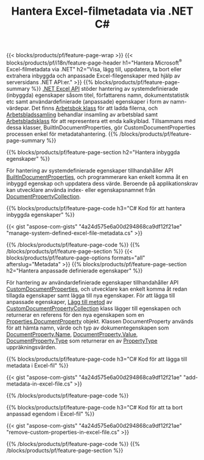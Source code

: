 ﻿---
title: Hantera Excel-filmetadata via .NET C#
url: /sv/net/metadata/
description: Visa, lägg till, redigera, ta bort eller extrahera Excel-filers metadata med bara några rader med C#-kod
---
{{< blocks/products/pf/feature-page-wrap >}}
{{< blocks/products/pf/i18n/feature-page-header h1="Hantera Microsoft<sup>&reg;</sup> Excel-filmetadata via .NET" h2="Visa, lägg till, uppdatera, ta bort eller extrahera inbyggda och anpassade Excel-filegenskaper med hjälp av serversidans .NET API:er." >}}
{{% blocks/products/pf/feature-page-summary %}}
[.NET Excel API](/cells/net/) stöder hantering av systemdefinierade (inbyggda) egenskaper såsom titel, författarens namn, dokumentstatistik etc samt användardefinierade (anpassade) egenskaper i form av namn-värdepar. Det finns [Arbetsbok klass](https://apireference.aspose.com/cells/net/aspose.cells/workbook) för att ladda filerna, och [Arbetsbladssamling](https://apireference.aspose.com/cells/net/aspose.cells/worksheetcollection) behandlar insamling av arbetsblad samt [Arbetsbladsklass](https://apireference.aspose.com/cells/net/aspose.cells/worksheet) för att representera ett enda kalkylblad. Tillsammans med dessa klasser, BuiltInDocumentProperties, gör CustomDocumentProperties processen enkel för metadatahantering. 
{{% /blocks/products/pf/feature-page-summary %}}

{{% blocks/products/pf/feature-page-section h2="Hantera inbyggda egenskaper" %}}

För hantering av systemdefinierade egenskaper tillhandahåller API [BuiltInDocumentProperties](https://apireference.aspose.com/cells/net/aspose.cells/workbook/properties/builtindocumentproperties), och programmerare kan enkelt komma åt en inbyggd egenskap och uppdatera dess värde. Beroende på applikationskrav kan utvecklare använda index- eller egenskapsnamnet från [DocumentPropertyCollection](https://apireference.aspose.com/cells/net/aspose.cells.properties/documentpropertycollection). 

{{% blocks/products/pf/feature-page-code h3="C# Kod för att hantera inbyggda egenskaper" %}}

{{< gist "aspose-com-gists" "4a24d575e6a00d294868ca9df12f21ae" "manage-system-defined-excel-file-metadata.cs" >}}

{{% /blocks/products/pf/feature-page-code %}}
{{% /blocks/products/pf/feature-page-section %}}
{{< blocks/products/pf/feature-page-options formats="all" afterslug="Metadata" >}}
{{% blocks/products/pf/feature-page-section h2="Hantera anpassade definierade egenskaper" %}}

För hantering av användardefinierade egenskaper tillhandahåller API [CustomDocumentProperties](https://apireference.aspose.com/cells/net/aspose.cells/workbook/properties/customdocumentproperties), och utvecklare kan enkelt komma åt redan tillagda egenskaper samt lägga till nya egenskaper. För att lägga till anpassade egenskaper, [Lägg till metod](https://apireference.aspose.com/cells/net/aspose.cells.properties/customdocumentpropertycollection/methods/add/index) av [CustomDocumentPropertyCollection](https://apireference.aspose.com/cells/net/aspose.cells.properties/customdocumentpropertycollection) klass lägger till egenskapen och returnerar en referens för den nya egenskapen som en [Properties.DocumentProperty](https://apireference.aspose.com/cells/net/aspose.cells.properties/documentproperty) objekt. Klassen DocumentProperty används för att hämta namn, värde och typ av dokumentegenskapen som [DocumentProperty.Name](https://apireference.aspose.com/cells/net/aspose.cells.properties/documentproperty/properties/name), [DocumentProperty.Value](https://apireference.aspose.com/cells/net/aspose.cells.properties/documentproperty/properties/value),  [DocumentProperty.Type](https://apireference.aspose.com/cells/net/aspose.cells.properties/documentproperty/properties/type) som returnerar en av [PropertyType](https://apireference.aspose.com/cells/net/aspose.cells.properties/propertytype) uppräkningsvärden. 
 
{{% blocks/products/pf/feature-page-code h3="C# Kod för att lägga till metadata i Excel-fil" %}}

{{< gist "aspose-com-gists" "4a24d575e6a00d294868ca9df12f21ae" "add-metadata-in-excel-file.cs" >}}

{{% /blocks/products/pf/feature-page-code %}}


{{% blocks/products/pf/feature-page-code h3="C# Kod för att ta bort anpassad egendom i Excel-fil" %}}

{{< gist "aspose-com-gists" "4a24d575e6a00d294868ca9df12f21ae" "remove-custom-properties-in-excel-file.cs" >}}

{{% /blocks/products/pf/feature-page-code %}}
{{% /blocks/products/pf/feature-page-section %}}
